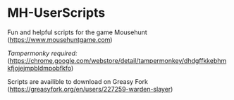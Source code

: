 # MH-UserScripts
Fun and helpful scripts for the game Mousehunt (https://www.mousehuntgame.com)

*Tampermonky required:* (https://chrome.google.com/webstore/detail/tampermonkey/dhdgffkkebhmkfjojejmpbldmpobfkfo)

Scripts are availible to download on Greasy Fork (https://greasyfork.org/en/users/227259-warden-slayer)
